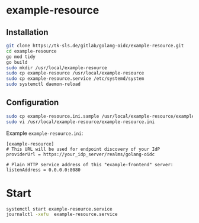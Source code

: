 # example-resource

## Installation

```bash
git clone https://tk-sls.de/gitlab/golang-oidc/example-resource.git
cd example-resource
go mod tidy
go build
sudo mkdir /usr/local/example-resource
sudo cp example-resource /usr/local/example-resource
sudo cp example-resource.service /etc/systemd/system
sudo systemctl daemon-reload
```

## Configuration

```bash
sudo cp example-resource.ini.sample /usr/local/example-resource/example-resource.ini
sudo vi /usr/local/example-resource/example-resource.ini
```

Example `example-resource.ini`:

```
[example-resource]
# This URL will be used for endpoint discovery of your IdP
providerUrl = https://your_idp_server/realms/golang-oidc

# Plain HTTP service address of this "example-frontend" server:
listenAddress = 0.0.0.0:8080
```

# Start

```bash
systemctl start example-resource.service
journalctl -xefu  example-resource.service
```


